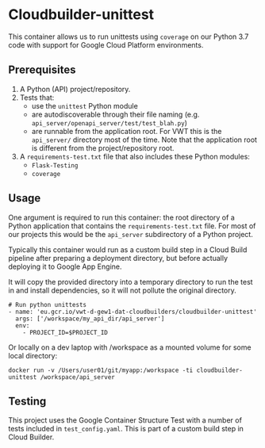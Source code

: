 # Cloudbuilder-unittest

This container allows us to run unittests using `coverage` on our Python 3.7 code with support for Google Cloud Platform environments.

## Prerequisites

1. A Python (API) project/repository.
1. Tests that:
    - use the `unittest` Python module
    - are autodiscoverable through their file naming (e.g. `api_server/openapi_server/test/test_blah.py`)
    - are runnable from the application root. For VWT this is the `api_server/` directory most of the time. Note that the application root is different from the project/repository root.
1. A `requirements-test.txt` file that also includes these Python modules:
    - `Flask-Testing`
    - `coverage`

## Usage

One argument is required to run this container: the root directory of a Python application that contains the `requirements-test.txt` file. For most of our projects this would be the `api_server` subdirectory of a Python project.

Typically this container would run as a custom build step in a Cloud Build pipeline after preparing a deployment directory, but before actually deploying it to Google App Engine.

It will copy the provided directory into a temporary directory to run the test in and install dependencies, so it will not pollute the original directory.

```
# Run python unittests
- name: 'eu.gcr.io/vwt-d-gew1-dat-cloudbuilders/cloudbuilder-unittest'
  args: ['/workspace/my_api_dir/api_server']
  env:
    - PROJECT_ID=$PROJECT_ID
```

Or locally on a dev laptop with /workspace as a mounted volume for some local directory:

```
docker run -v /Users/user01/git/myapp:/workspace -ti cloudbuilder-unittest /workspace/api_server
```

## Testing

This project uses the Google Container Structure Test with a number of tests included in `test_config.yaml`. This is part of a custom build step in Cloud Builder.
